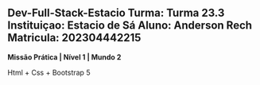 Dev-Full-Stack-Estacio
Turma: Turma 23.3 
Instituiçao: Estacio de Sá
Aluno: Anderson Rech
Matricula: 202304442215
---
**Missão Prática | Nível 1 | Mundo 2**

Html + Css + Bootstrap 5
